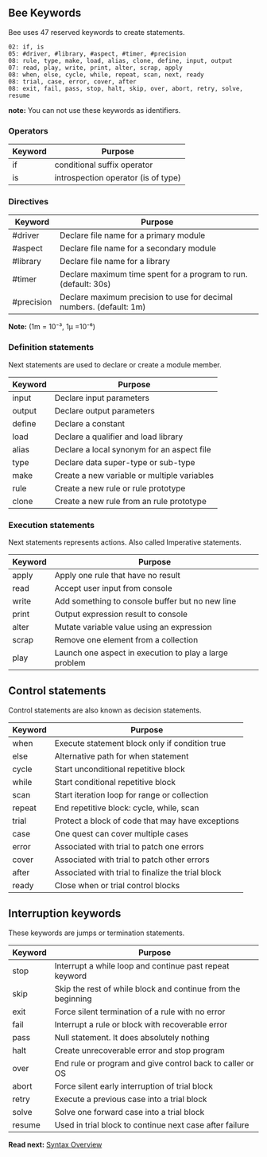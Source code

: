 ## Bee Keywords

Bee uses 47 reserved keywords to create statements. 

```
02: if, is
05: #driver, #library, #aspect, #timer, #precision
08: rule, type, make, load, alias, clone, define, input, output
07: read, play, write, print, alter, scrap, apply 
08: when, else, cycle, while, repeat, scan, next, ready
08: trial, case, error, cover, after
08: exit, fail, pass, stop, halt, skip, over, abort, retry, solve, resume
```

**note:** You can not use these keywords as identifiers. 

### Operators

| Keyword     | Purpose
|-------------|--------------------------------------------------------
| if          | conditional suffix operator
| is          | introspection operator (is of type)

### Directives

| Keyword     | Purpose
|-------------|--------------------------------------------------------
| #driver     | Declare file name for a primary module
| #aspect     | Declare file name for a secondary module
| #library    | Declare file name for a library
| #timer      | Declare maximum time spent for a program to run. (default: 30s)
| #precision  | Declare maximum precision to use for decimal numbers. (default: 1m) 

**Note:** (1m = 10⁻³, 1μ =10⁻⁶)

### Definition statements

Next statements are used to declare or create a module member.

| Keyword  | Purpose
|----------|--------------------------------------------------
| input    | Declare input parameters
| output   | Declare output parameters
| define   | Declare a constant 
| load     | Declare a qualifier and load library
| alias    | Declare a local synonym for an aspect file
| type     | Declare data super-type or sub-type
| make     | Create a new variable or multiple variables
| rule     | Create a new rule or rule prototype 
| clone    | Create a new rule from an rule prototype

### Execution statements

Next statements represents actions. Also called Imperative statements.

| Keyword  | Purpose
|----------|--------------------------------------------------
| apply    | Apply one rule that have no result
| read     | Accept user input from console 
| write    | Add something to console buffer but no new line 
| print    | Output expression result to console 
| alter    | Mutate variable value using an expression
| scrap    | Remove one element from a collection
| play     | Launch one aspect in execution to play a large problem

## Control statements

Control statements are also known as decision statements.

| Keyword  | Purpose
|----------|------------------------------------------------------
| when     | Execute statement block only if condition true
| else     | Alternative path for when statement
| cycle    | Start unconditional repetitive block
| while    | Start conditional repetitive block
| scan     | Start iteration loop for range or collection
| repeat   | End repetitive block: cycle, while, scan
| trial    | Protect a block of code that may have exceptions
| case     | One quest can cover multiple cases
| error    | Associated with trial to patch one errors
| cover    | Associated with trial to patch other errors
| after    | Associated with trial to finalize the trial block
| ready    | Close when or trial control blocks

## Interruption keywords

These keywords are jumps or termination statements.

| Keyword  | Purpose
|----------|----------------------------------------------------------------
| stop     | Interrupt a while loop and continue past repeat keyword
| skip     | Skip the rest of while block and continue from the beginning
| exit     | Force silent termination of a rule with no error 
| fail     | Interrupt a rule or block with recoverable error
| pass     | Null statement. It does absolutely nothing
| halt     | Create unrecoverable error and stop program
| over     | End rule or program and give control back to caller or OS
| abort    | Force silent early interruption of trial block
| retry    | Execute a previous case into a trial block
| solve    | Solve one forward case into a trial block
| resume   | Used in trial block to continue next case after failure

**Read next:** [Syntax Overview](overview.md)